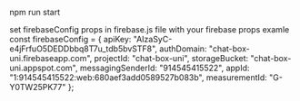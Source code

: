 npm run start
 
set firebaseConfig props in firebase.js file with your firebase props 
examle 
const firebaseConfig = {
        apiKey: "AIzaSyC-e4jFrfuO5DEDDbbq8T7u_tdb5bvSTF8",
        authDomain: "chat-box-uni.firebaseapp.com",
        projectId: "chat-box-uni",
        storageBucket: "chat-box-uni.appspot.com",
        messagingSenderId: "914545415522",
        appId: "1:914545415522:web:680aef3add0589527b083b",
        measurementId: "G-Y0TW25PK77"
    }; 
